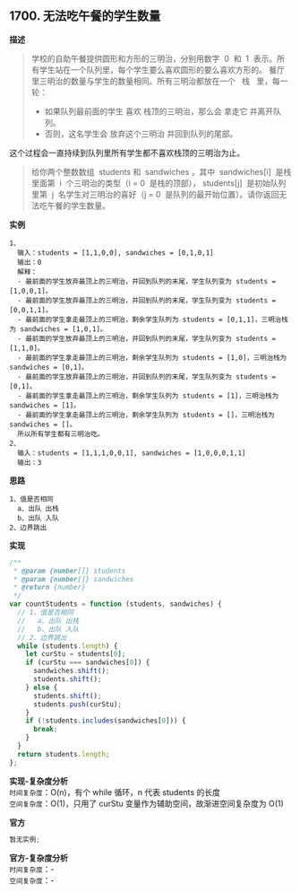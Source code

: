 ## 1700. 无法吃午餐的学生数量

**描述**

> 学校的自助午餐提供圆形和方形的三明治，分别用数字  0  和  1  表示。所有学生站在一个队列里，每个学生要么喜欢圆形的要么喜欢方形的。
> 餐厅里三明治的数量与学生的数量相同。所有三明治都放在一个   栈   里，每一轮：
>
> - 如果队列最前面的学生 喜欢 栈顶的三明治，那么会 拿走它 并离开队列。
> - 否则，这名学生会 放弃这个三明治 并回到队列的尾部。

这个过程会一直持续到队列里所有学生都不喜欢栈顶的三明治为止。

> 给你两个整数数组  students 和  sandwiches ，其中  sandwiches[i]  是栈里面第  i​​​​​​  个三明治的类型（i = 0  是栈的顶部）， students[j]  是初始队列里第  j​​​​​​  名学生对三明治的喜好（j = 0  是队列的最开始位置）。请你返回无法吃午餐的学生数量。

**实例**

```
1、
  输入：students = [1,1,0,0], sandwiches = [0,1,0,1]
  输出：0
  解释：
  - 最前面的学生放弃最顶上的三明治，并回到队列的末尾，学生队列变为 students = [1,0,0,1]。
  - 最前面的学生放弃最顶上的三明治，并回到队列的末尾，学生队列变为 students = [0,0,1,1]。
  - 最前面的学生拿走最顶上的三明治，剩余学生队列为 students = [0,1,1]，三明治栈为 sandwiches = [1,0,1]。
  - 最前面的学生放弃最顶上的三明治，并回到队列的末尾，学生队列变为 students = [1,1,0]。
  - 最前面的学生拿走最顶上的三明治，剩余学生队列为 students = [1,0]，三明治栈为 sandwiches = [0,1]。
  - 最前面的学生放弃最顶上的三明治，并回到队列的末尾，学生队列变为 students = [0,1]。
  - 最前面的学生拿走最顶上的三明治，剩余学生队列为 students = [1]，三明治栈为 sandwiches = [1]。
  - 最前面的学生拿走最顶上的三明治，剩余学生队列为 students = []，三明治栈为 sandwiches = []。
  所以所有学生都有三明治吃。
2、
  输入：students = [1,1,1,0,0,1], sandwiches = [1,0,0,0,1,1]
  输出：3
```

**思路**

```
1、值是否相同
  a、出队 出栈
  b、出队 入队
2、边界跳出
```

**实现**

```js
/**
 * @param {number[]} students
 * @param {number[]} sandwiches
 * @return {number}
 */
var countStudents = function (students, sandwiches) {
  // 1、值是否相同
  //   a、出队 出栈
  //   b、出队 入队
  // 2、边界跳出
  while (students.length) {
    let curStu = students[0];
    if (curStu === sandwiches[0]) {
      sandwiches.shift();
      students.shift();
    } else {
      students.shift();
      students.push(curStu);
    }
    if (!students.includes(sandwiches[0])) {
      break;
    }
  }
  return students.length;
};
```

**实现-复杂度分析**  
`时间复杂度`：O(n)，有个 while 循环，n 代表 students 的长度  
`空间复杂度`：O(1)，只用了 curStu 变量作为辅助空间，故渐进空间复杂度为 O(1)

**官方**

```js
暂无实例;
```

**官方-复杂度分析**  
`时间复杂度`：-  
`空间复杂度`：-
